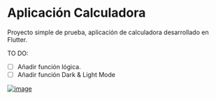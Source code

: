 # Aplicación Calculadora

Proyecto simple de prueba, aplicación de calculadora desarrollado en Flutter.

TO DO:
- [ ] Añadir función lógica.
- [ ] Añadir función Dark & Light Mode

<a href="https://ibb.co/DbkJBhg"><img src="https://i.ibb.co/g7w20NF/image.png" alt="image" border="0"></a>
